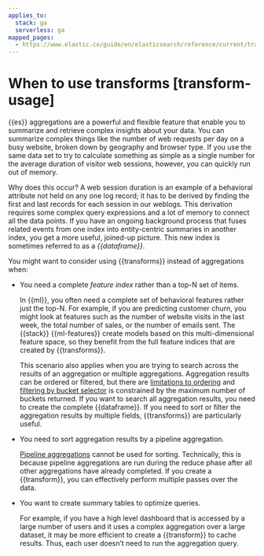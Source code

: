 ```yaml
---
applies_to:
  stack: ga
  serverless: ga
mapped_pages:
  - https://www.elastic.co/guide/en/elasticsearch/reference/current/transform-usage.html
---
```


# When to use transforms [transform-usage]

{{es}} aggregations are a powerful and flexible feature that enable you to summarize and retrieve complex insights about your data. You can summarize complex things like the number of web requests per day on a busy website, broken down by geography and browser type. If you use the same data set to try to calculate something as simple as a single number for the average duration of visitor web sessions, however, you can quickly run out of memory.

Why does this occur? A web session duration is an example of a behavioral attribute not held on any one log record; it has to be derived by finding the first and last records for each session in our weblogs. This derivation requires some complex query expressions and a lot of memory to connect all the data points. If you have an ongoing background process that fuses related events from one index into entity-centric summaries in another index, you get a more useful, joined-up picture. This new index is sometimes referred to as a *{{dataframe}}*.

You might want to consider using {{transforms}} instead of aggregations when:

* You need a complete *feature index* rather than a top-N set of items.

    In {{ml}}, you often need a complete set of behavioral features rather just the top-N. For example, if you are predicting customer churn, you might look at features such as the number of website visits in the last week, the total number of sales, or the number of emails sent. The {{stack}} {{ml-features}} create models based on this multi-dimensional feature space, so they benefit from the full feature indices that are created by {{transforms}}.

    This scenario also applies when you are trying to search across the results of an aggregation or multiple aggregations. Aggregation results can be ordered or filtered, but there are [limitations to ordering](elasticsearch://docs/reference/data-analysis/aggregations/search-aggregations-bucket-terms-aggregation.md#search-aggregations-bucket-terms-aggregation-order) and [filtering by bucket selector](elasticsearch://docs/reference/data-analysis/aggregations/search-aggregations-pipeline-bucket-selector-aggregation.md) is constrained by the maximum number of buckets returned. If you want to search all aggregation results, you need to create the complete {{dataframe}}. If you need to sort or filter the aggregation results by multiple fields, {{transforms}} are particularly useful.

* You need to sort aggregation results by a pipeline aggregation.

    [Pipeline aggregations](elasticsearch://docs/reference/data-analysis/aggregations/pipeline.md) cannot be used for sorting. Technically, this is because pipeline aggregations are run during the reduce phase after all other aggregations have already completed. If you create a {{transform}}, you can effectively perform multiple passes over the data.

* You want to create summary tables to optimize queries.

    For example, if you have a high level dashboard that is accessed by a large number of users and it uses a complex aggregation over a large dataset, it may be more efficient to create a {{transform}} to cache results. Thus, each user doesn’t need to run the aggregation query.

